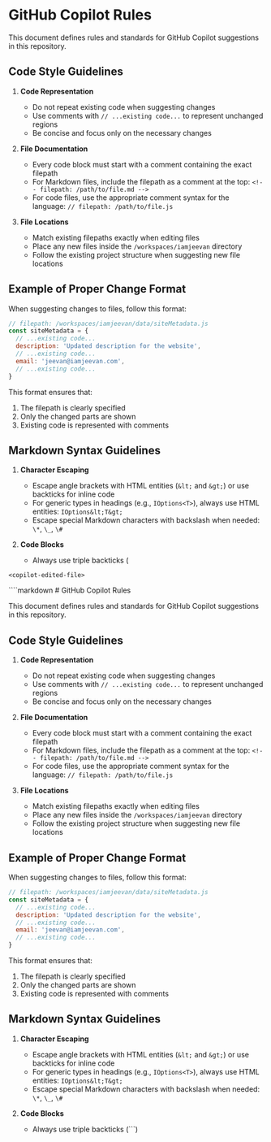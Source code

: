# GitHub Copilot Rules

This document defines rules and standards for GitHub Copilot suggestions in this repository.

## Code Style Guidelines

1. **Code Representation**
   - Do not repeat existing code when suggesting changes
   - Use comments with `// ...existing code...` to represent unchanged regions
   - Be concise and focus only on the necessary changes

2. **File Documentation**
   - Every code block must start with a comment containing the exact filepath
   - For Markdown files, include the filepath as a comment at the top: `<!-- filepath: /path/to/file.md -->`
   - For code files, use the appropriate comment syntax for the language: `// filepath: /path/to/file.js`

3. **File Locations**
   - Match existing filepaths exactly when editing files
   - Place any new files inside the `/workspaces/iamjeevan` directory
   - Follow the existing project structure when suggesting new file locations

## Example of Proper Change Format

When suggesting changes to files, follow this format:

```javascript
// filepath: /workspaces/iamjeevan/data/siteMetadata.js
const siteMetadata = {
  // ...existing code...
  description: 'Updated description for the website',
  // ...existing code...
  email: 'jeevan@iamjeevan.com',
  // ...existing code...
}
```

This format ensures that:
1. The filepath is clearly specified
2. Only the changed parts are shown
3. Existing code is represented with comments

## Markdown Syntax Guidelines

1. **Character Escaping**
   - Escape angle brackets with HTML entities (`&lt;` and `&gt;`) or use backticks for inline code
   - For generic types in headings (e.g., `IOptions<T>`), always use HTML entities: `IOptions&lt;T&gt;`
   - Escape special Markdown characters with backslash when needed: `\*`, `\_`, `\#`

2. **Code Blocks**
   - Always use triple backticks (
```
<copilot-edited-file>
````
<copilot-edited-file>
````markdown
# GitHub Copilot Rules

This document defines rules and standards for GitHub Copilot suggestions in this repository.

## Code Style Guidelines

1. **Code Representation**
   - Do not repeat existing code when suggesting changes
   - Use comments with `// ...existing code...` to represent unchanged regions
   - Be concise and focus only on the necessary changes

2. **File Documentation**
   - Every code block must start with a comment containing the exact filepath
   - For Markdown files, include the filepath as a comment at the top: `<!-- filepath: /path/to/file.md -->`
   - For code files, use the appropriate comment syntax for the language: `// filepath: /path/to/file.js`

3. **File Locations**
   - Match existing filepaths exactly when editing files
   - Place any new files inside the `/workspaces/iamjeevan` directory
   - Follow the existing project structure when suggesting new file locations

## Example of Proper Change Format

When suggesting changes to files, follow this format:

```javascript
// filepath: /workspaces/iamjeevan/data/siteMetadata.js
const siteMetadata = {
  // ...existing code...
  description: 'Updated description for the website',
  // ...existing code...
  email: 'jeevan@iamjeevan.com',
  // ...existing code...
}
```

This format ensures that:
1. The filepath is clearly specified
2. Only the changed parts are shown
3. Existing code is represented with comments

## Markdown Syntax Guidelines

1. **Character Escaping**
   - Escape angle brackets with HTML entities (`&lt;` and `&gt;`) or use backticks for inline code
   - For generic types in headings (e.g., `IOptions<T>`), always use HTML entities: `IOptions&lt;T&gt;`
   - Escape special Markdown characters with backslash when needed: `\*`, `\_`, `\#`

2. **Code Blocks**
   - Always use triple backticks (```)